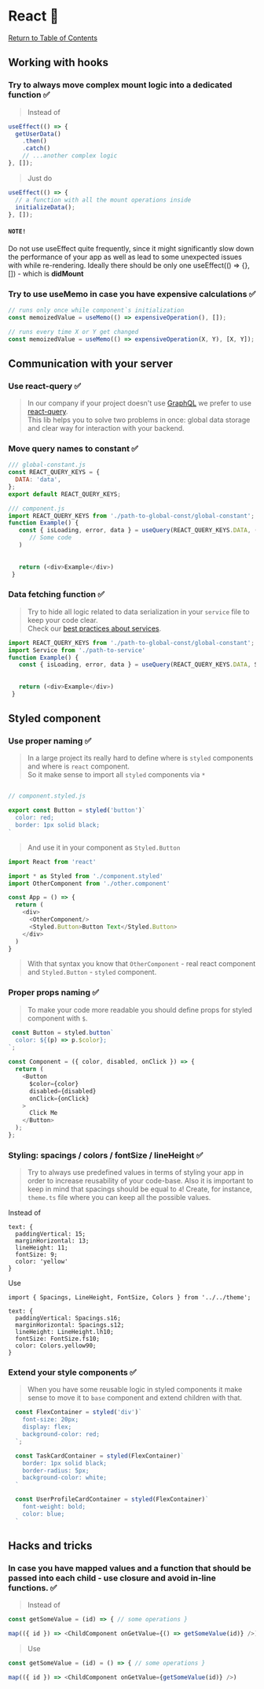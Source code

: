 # React 🌋

[Return to Table of Contents](../README.md)


## **Working with hooks**

### Try to always move complex mount logic into a dedicated function ✅

> Instead of

```javascript
useEffect(() => {
  getUserData()
    .then()
    .catch()
    // ...another complex logic
}, []);
```

> Just do

```javascript
useEffect(() => {
  // a function with all the mount operations inside
  initializeData();
}, []);
```
#### `NOTE!`
Do not use useEffect quite frequently, since it might significantly slow down the performance of your app as well as lead to some unexpected issues with while re-rendering.
Ideally there should be only one useEffect(() => {}, []) - which is **didMount**

### Try to use useMemo in case you have expensive calculations ✅

```javascript
// runs only once while component`s initialization
const memoizedValue = useMemo(() => expensiveOperation(), []);

// runs every time X or Y get changed 
const memoizedValue = useMemo(() => expensiveOperation(X, Y), [X, Y]);
```

## Communication with your server

### Use react-query ✅

> In our company if your project doesn't use [GraphQL](./graphql.md) we prefer to use [react-query](https://react-query.tanstack.com/).  
> This lib helps you to solve two problems in once: global data storage and clear way for interaction with your backend.  

### Move query names to constant ✅

```javascript
/// global-constant.js
const REACT_QUERY_KEYS = {
  DATA: 'data',
};
export default REACT_QUERY_KEYS;
```

```javascript
/// component.js
import REACT_QUERY_KEYS from './path-to-global-const/global-constant';
function Example() {
   const { isLoading, error, data } = useQuery(REACT_QUERY_KEYS.DATA, () =>
      // Some code
   )
 
 
   return (<div>Example</div>)
 }

```

### Data fetching function ✅

> Try to hide all logic related to data serialization in your `service` file to keep your code clear.  
> Check our [best practices about services](./javascript.md#server-interations).

```javascript
import REACT_QUERY_KEYS from './path-to-global-const/global-constant';
import Service from './path-to-service'
function Example() {
   const { isLoading, error, data } = useQuery(REACT_QUERY_KEYS.DATA, Service.getSomeData)
 
 
   return (<div>Example</div>)
 }
```

## Styled component

### Use proper naming ✅

> In a large project its really hard to define where is `styled` components and where is `react` component.  
> So it make sense to import all `styled` components via `*`

```javascript

// component.styled.js

export const Button = styled('button')`
  color: red;
  border: 1px solid black;
`

```

> And use it in your component as `Styled.Button`

```javascript
import React from 'react'

import * as Styled from './component.styled'
import OtherComponent from './other.component'

const App = () => {
  return (
    <div>
      <OtherComponent/>
      <Styled.Button>Button Text</Styled.Button>
    </div>
  )
}
```

> With that syntax you know that `OtherComponent` - real react component and `Styled.Button` - `styled` component.

### Proper props naming ✅

> To make your code more readable you should define props for styled component with `$`.

```javascript
 const Button = styled.button`
  color: ${(p) => p.$color};
`;
 
const Component = ({ color, disabled, onClick }) => {
  return (
    <Button
      $color={color}
      disabled={disabled}
      onClick={onClick}
    >
      Click Me
    </Button>
  );
};
```

### Styling: spacings / colors / fontSize / lineHeight ✅

> Try to always use predefined values in terms of styling your app in order to increase reusability of your code-base. Also it is important to keep in mind that spacings should be equal to `4`! Create, for instance, `theme.ts` file where you can keep all the possible values.

Instead of
```
text: {
  paddingVertical: 15;
  marginHorizontal: 13;
  lineHeight: 11;
  fontSize: 9;
  color: 'yellow'
}
```

Use
```
import { Spacings, LineHeight, FontSize, Colors } from '../../theme';

text: {
  paddingVertical: Spacings.s16;
  marginHorizontal: Spacings.s12;
  lineHeight: LineHeight.lh10;
  fontSize: FontSize.fs10;
  color: Colors.yellow90;
}
```

### Extend your style components ✅

> When you have some reusable logic in styled components it make sense to move it to `base` component and extend children  with that.  

```javascript
  const FlexContainer = styled('div')`
    font-size: 20px;
    display: flex;
    background-color: red;
  `;

  const TaskCardContainer = styled(FlexContainer)`
    border: 1px solid black;
    border-radius: 5px;
    background-color: white;
  `

  const UserProfileCardContainer = styled(FlexContainer)`
    font-weight: bold;
    color: blue;
  `
```
## **Hacks and tricks**

### In case you have mapped values and a function that should be passed into each child - use closure and avoid in-line functions. ✅

> Instead of

```javascript
const getSomeValue = (id) => { // some operations }

map(({ id }) => <ChildComponent onGetValue={() => getSomeValue(id)} />)  
```

> Use

```javascript
const getSomeValue = (id) = () => { // some operations }

map(({ id }) => <ChildComponent onGetValue={getSomeValue(id)} />)  
```
